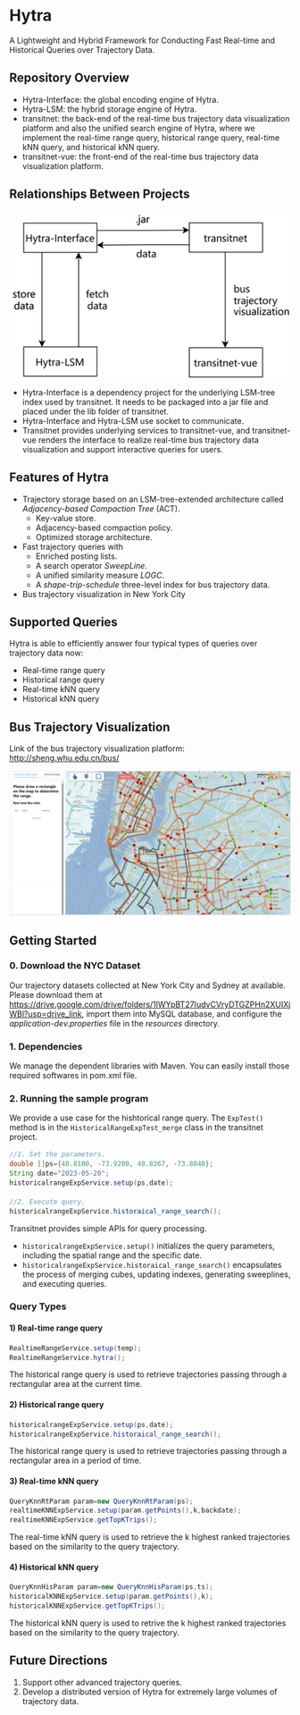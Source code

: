 # Hytra

A Lightweight and Hybrid Framework for Conducting Fast Real-time and Historical Queries over Trajectory Data.

## Repository Overview

- Hytra-Interface: the global encoding engine of Hytra.
- Hytra-LSM: the hybrid storage engine of Hytra.
- transitnet: the back-end of the real-time bus trajectory data visualization platform and also the unified search engine of Hytra, where we implement the real-time range query, historical range query, real-time kNN query, and historical kNN query.
- transitnet-vue: the front-end of the real-time bus trajectory data visualization platform.

## Relationships Between Projects

![image-20230802181152370](https://github.com/TotemSmartBus/Hytra/blob/main/relationships.png)

- Hytra-Interface is a dependency project for the underlying LSM-tree index used by transitnet. It needs to be packaged into a jar file and placed under the lib folder of transitnet.
- Hytra-Interface and Hytra-LSM use socket to communicate.
- Transitnet provides underlying services to transitnet-vue, and transitnet-vue renders the interface to realize real-time bus trajectory data visualization and support interactive queries for users.

<!--Each project has its own .md file that describes their specific content and use.-->

## Features of Hytra

* Trajectory storage based on an LSM-tree-extended architecture called *Adjacency-based Compaction Tree* (ACT).
  * Key-value store.
  * Adjacency-based compaction policy.
  * Optimized storage architecture.
* Fast trajectory queries with
  * Enriched posting lists.
  * A search operator *SweepLine*.
  * A unified similarity measure *LOGC*.
  * A *shape-trip-schedule* three-level index for bus trajectory data.
* Bus trajectory visualization in New York City

## Supported Queries

Hytra is able to efficiently answer four typical types of queries over trajectory data now:

* Real-time range query
* Historical range query
* Real-time kNN query
* Historical kNN query

## Bus Trajectory Visualization

Link of the bus trajectory visualization platform: http://sheng.whu.edu.cn/bus/

[![transitnet](https://github.com/TotemSmartBus/Hytra/blob/main/platform.png)](http://sheng.whu.edu.cn/bus/)

## Getting Started

### 0. Download the NYC Dataset

Our trajectory datasets collected at New York City and Sydney at available. Please download them at https://drive.google.com/drive/folders/1lWYpBT27IudvCVryDTGZPHn2XUIXjWBl?usp=drive_link, import them into MySQL database, and configure the *application-dev.properties* file in the *resources* directory. 

### 1. Dependencies

We manage the dependent libraries with Maven. You can easily install those required softwares in pom.xml file.

### 2. Running the sample program

We provide a use case for the hishtorical range query. The `ExpTest()` method is in the `HistoricalRangeExpTest_merge` class in the transitnet project.

```java
//1. Set the parameters.     
double []ps={40.8100, -73.9200, 40.8367, -73.8840};
String date="2023-05-20";
historicalrangeExpService.setup(ps,date);

//2. Execute query.
historicalrangeExpService.historaical_range_search();
```

Transitnet provides simple APIs for query processing.

* `historicalrangeExpService.setup()` initializes the query parameters, including the spatial range and the specific date.
* `historicalrangeExpService.historaical_range_search()` encapsulates the process of merging cubes, updating indexes, generating sweeplines, and executing queries.

### Query Types

#### 1) Real-time range query

```java
RealtimeRangeService.setup(temp);
RealtimeRangeService.hytra();
```

The historical range query is used to retrieve trajectories passing through a rectangular area at the current time.

#### 2) Historical range query

```java
historicalrangeExpService.setup(ps,date);
historicalrangeExpService.historaical_range_search();
```

The historical range query is used to retrieve trajectories passing through a rectangular area in a period of time.

#### 3) Real-time kNN query

```java
QueryKnnRtParam param=new QueryKnnRtParam(ps);
realtimeKNNExpService.setup(param.getPoints(),k,backdate);
realtimeKNNExpService.getTopKTrips();
```

The real-time kNN query is used to retrieve the k highest ranked trajectories based on the similarity to the query trajectory. 

#### 4) Historical kNN query

```java
QueryKnnHisParam param=new QueryKnnHisParam(ps,ts);
historicalKNNExpService.setup(param.getPoints(),k);
historicalKNNExpService.getTopKTrips();
```

The historical kNN query is used to retrive the k highest ranked trajectories based on the similarity to the query trajectory. 

## Future Directions

1. Support other advanced trajectory queries.
2. Develop a distributed version of Hytra for extremely large volumes of trajectory data.

